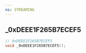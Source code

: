 ```yaml
---
ns: STREAMING
---
```

## _0xDEEE1F265B7ECEF5

```c
// 0xDEEE1F265B7ECEF5
void _0xDEEE1F265B7ECEF5();
```

